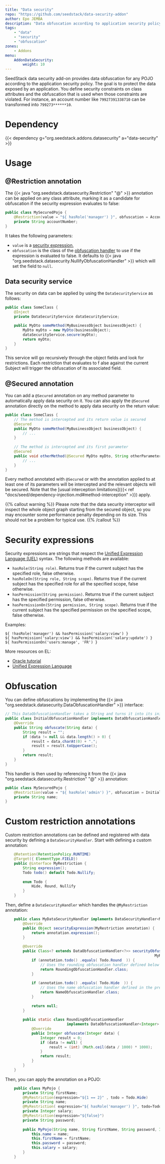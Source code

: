 ```yaml
---
title: "Data security"
repo: "https://github.com/seedstack/data-security-addon"
author: Epo JEMBA
description: "Data obfuscation according to application security policy." 
tags:
    - "data"
    - "security"
    - "obfuscation"
zones:
    - Addons
menu:
    AddonDataSecurity:
        weight: 10
---
```


SeedStack data security add-on provides data obfuscation for any POJO according to the application security policy. The 
goal is to protect the data exposed by an application. You define security constraints on class attributes and the 
obfuscation that is used when those constraints are violated. For instance, an account number like `79927391338710` can be 
transformed into `799273******10`.

# Dependency

{{< dependency g="org.seedstack.addons.datasecurity" a="data-security" >}}

# Usage

## @Restriction annotation

The {{< java "org.seedstack.datasecurity.Restriction" "@" >}} annotation can be applied on any class attribute, marking
it as a candidate for obfuscation if the security expression evaluates to false:

```java
public class MySecuredPojo {
    @Restriction(value = "${ hasRole('manager') }", obfuscation = AccountObfuscationHandler.class)
    private String accountNumber;
}
```    

It takes the following parameters:

* `value` is a [security expression](#security-expressions),
* `obfuscation` is the class of the [obfuscation handler](#obfuscation) to use if the expression is evaluated to false. It
defaults to {{< java "org.seedstack.datasecurity.NullifyObfuscationHandler" >}} which will set the field to `null`.

## Data security service

The security on data can be applied by using the `DataSecurityService` as follows:

```java
public class SomeClass {
    @Inject
    private DataSecurityService dataSecurityService;

    public MyDto someMethod(MyBusinessObject businessObject) {
        MyDto myDto = new MyDto(businessObject);
        dataSecurityService.secure(myDto);
        return myDto;
    }
}
```

This service will go recursively through the object fields and look for restrictions. Each restriction that evaluates to f
alse against the current Subject will trigger the obfuscation of its associated field.

## @Secured annotation

You can add a `@Secured` annotation on any method parameter to automatically apply data security on it. You can also 
apply the `@Secured` annotation directly on the method to apply data security on the return value:

```java
public class SomeClass {
    // The method is intercepted and its return value is secured 
    @Secured
    public MyDto someMethod(MyBusinessObject businessObject) {
        // ...
    }
    
    // The method is intercepted and its first parameter 
    @Secured
    public void otherMethod(@Secured MyDto myDto, String otherParameter) {
        // ...
    }
}
```

Every method annotated with `@Secured` or with the annotation applied to at least one of its parameters will be intercepted 
and the relevant objects will be secured. Note that the [usual interception limitations]({{< ref "docs/seed/dependency-injection.md#method-interception" >}}) apply.

{{% callout warning %}}
Please note that the data security interceptor will inspect the whole object graph starting from the secured object, so 
you may encounter some performance penalty depending on its size. This should not be a problem for typical use.
{{% /callout %}}

# Security expressions

Security expressions are strings that respect the [Unified Expression Language (UEL)](https://uel.java.net/) syntax. The 
following methods are available:

* `hasRole(String role)`. Returns true if the current subject has the specified role, false otherwise.
* `hasRoleOn(String role, String scope)`. Returns true if the current subject has the specified role for all the specified scope, false otherwise.
* `hasPermission(String permission)`. Returns true if the current subject has the specified permission, false otherwise.
* `hasPermissionOn(String permission, String scope)`. Returns true if the current subject has the specified permission on the specified scope, false otherwise.

Examples:

```plain
${ !hasRole('manager') && hasPermission('salary:view') }
${ hasPermission('salary:view') && hasPermission('salary:update') }
${ hasPermissionOn('users:manage', 'FR') }
```

More resources on EL:

* [Oracle tutorial](http://docs.oracle.com/javaee/6/tutorial/doc/gjddd.html)
* [Unified Expression Language](https://uel.java.net/)

# Obfuscation

You can define obfuscations by implementing the {{< java "org.seedstack.datasecurity.DataObfuscationHandler" >}} interface:

```java
// This DataObfuscationHandler takes a String and turns it into its initial (eg. "Doe" -> "D.")
public class InitialObfuscationHandler implements DataObfuscationHandler<String> {
    @Override
    public String obfuscate(String data) {
        String result = "";
        if (data != null && data.length() > 0) {
            result = data.charAt(0) + ".";
            result = result.toUpperCase();
        }
        return result;
    }
}
```
This handler is then used by referencing it from the {{< java "org.seedstack.datasecurity.Restriction" "@" >}} annotation:

```java
public class MySecuredPojo {
    @Restriction(value = "${ hasRole('admin') }", obfuscation = InitialObfuscationHandler.class)
    private String name;
}
```    

# Custom restriction annotations

Custom restriction annotations can be defined and registered with data security by defining a `DataSecurityHandler`. 
Start with defining a custom annotation:
    
```java
    @Retention(RetentionPolicy.RUNTIME)
    @Target({ ElementType.FIELD})
    public @interface MyRestriction {
    	String expression();
    	Todo todo() default Todo.Nullify;
    	
    	enum Todo {
    		Hide, Round, Nullify
    	}
    }
```

Then, define a `DataSecurityHandler` which handles the `@MyRestriction` annotation:

```java
    public class MyDataSecurityHandler implements DataSecurityHandler<MyRestriction> {
    	@Override
    	public Object securityExpression(MyRestriction annotation) {
    		return annotation.expression();
    	}
    
    	@Override
    	public Class<? extends DataObfuscationHandler<?>> securityObfuscationHandler(
    																MyRestriction annotation) {    
    		if (annotation.todo() .equals( Todo.Round  )) {
    			// Uses the rounding obfuscation handler defined below
    			return RoundingObfuscationHandler.class;
    		}
    		
    		if (annotation.todo() .equals( Todo.Hide  )) {
    			// Uses the name obfuscation handler defined in the previous section
    			return NameObfuscationHandler.class;
    		}
    		
    		return null;
    	}
    	
    	public static class RoundingObfuscationHandler 
    						implements DataObfuscationHandler<Integer> {
    		@Override
    		public Integer obfuscate(Integer data) {
                Integer result = 0;
    			if (data != null) {
                	result = (int) (Math.ceil(data / 1000) * 1000);
                }
    			return result;
    		}    		
    	}
    }
```

Then, you can apply the annotation on a POJO:
    
```java
    public class MyPojo {    	
    	private String firstName;
    	@MyRestriction(expression="${1 == 2}" , todo = Todo.Hide)
    	private String name;
    	@MyRestriction( expression="${ hasRole('manager') }", todo=Todo.Round )
    	private Integer salary;
    	@MyRestriction(expression="${false}")
    	private String password;
    
    	public MyPojo(String name, String firstName, String password, Integer salary) {
    		this.name = name;
    		this.firstName = firstName;
    		this.password = password;
    		this.salary = salary;
    	}
    }
```
